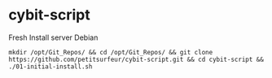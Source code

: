# cybit-script
Fresh Install server Debian

```
mkdir /opt/Git_Repos/ && cd /opt/Git_Repos/ && git clone https://github.com/petitsurfeur/cybit-script.git && cd cybit-script && ./01-initial-install.sh
```
